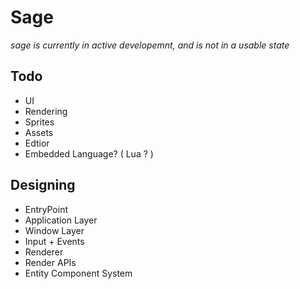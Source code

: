 # Sage

_sage is currently in active developemnt, and is not in a usable state_

## Todo

- UI
- Rendering
- Sprites
- Assets
- Edtior
- Embedded Language? ( Lua ? )


## Designing

- EntryPoint
- Application Layer
- Window Layer
- Input + Events
- Renderer
- Render APIs
- Entity Component System

